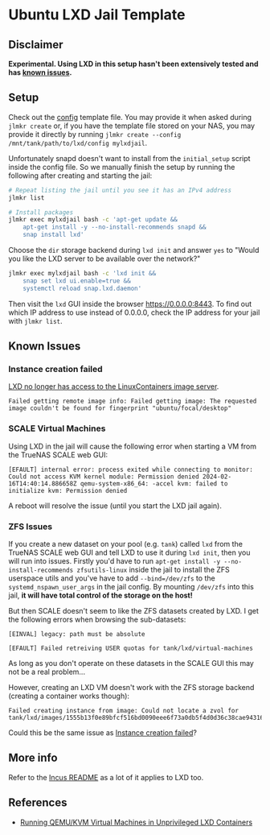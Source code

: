# Ubuntu LXD Jail Template

## Disclaimer

**Experimental. Using LXD in this setup hasn't been extensively tested and has [known issues](#known-issues).**

## Setup

Check out the [config](./config) template file. You may provide it when asked during `jlmkr create` or, if you have the template file stored on your NAS, you may provide it directly by running `jlmkr create --config /mnt/tank/path/to/lxd/config mylxdjail`.

Unfortunately snapd doesn't want to install from the `initial_setup` script inside the config file. So we manually finish the setup by running the following after creating and starting the jail:

```bash
# Repeat listing the jail until you see it has an IPv4 address
jlmkr list

# Install packages
jlmkr exec mylxdjail bash -c 'apt-get update &&
    apt-get install -y --no-install-recommends snapd &&
    snap install lxd'

```

Choose the `dir` storage backend during `lxd init` and answer `yes` to "Would you like the LXD server to be available over the network?"

```bash
jlmkr exec mylxdjail bash -c 'lxd init &&
    snap set lxd ui.enable=true &&
    systemctl reload snap.lxd.daemon'
```

Then visit the `lxd` GUI inside the browser https://0.0.0.0:8443. To find out which IP address to use instead of 0.0.0.0, check the IP address for your jail with `jlmkr list`.

## Known Issues

### Instance creation failed

[LXD no longer has access to the LinuxContainers image server](https://discuss.linuxcontainers.org/t/important-notice-for-lxd-users-image-server/18479).

```
Failed getting remote image info: Failed getting image: The requested image couldn't be found for fingerprint "ubuntu/focal/desktop"
```

### SCALE Virtual Machines
Using LXD in the jail will cause the following error when starting a VM from the TrueNAS SCALE web GUI:

```
[EFAULT] internal error: process exited while connecting to monitor: Could not access KVM kernel module: Permission denied 2024-02-16T14:40:14.886658Z qemu-system-x86_64: -accel kvm: failed to initialize kvm: Permission denied
```

A reboot will resolve the issue (until you start the LXD jail again).

### ZFS Issues

If you create a new dataset on your pool (e.g. `tank`) called `lxd` from the TrueNAS SCALE web GUI and tell LXD to use it during `lxd init`, then you will run into issues. Firstly you'd have to run `apt-get install -y --no-install-recommends zfsutils-linux` inside the jail to install the ZFS userspace utils and you've have to add `--bind=/dev/zfs` to the `systemd_nspawn_user_args` in the jail config. By mounting `/dev/zfs` into this jail, **it will have total control of the storage on the host!**

But then SCALE doesn't seem to like the ZFS datasets created by LXD. I get the following errors when browsing the sub-datasets:

```
[EINVAL] legacy: path must be absolute
```

```
[EFAULT] Failed retreiving USER quotas for tank/lxd/virtual-machines
```

As long as you don't operate on these datasets in the SCALE GUI this may not be a real problem...

However, creating an LXD VM doesn't work with the ZFS storage backend (creating a container works though):

```
Failed creating instance from image: Could not locate a zvol for tank/lxd/images/1555b13f0e89bfcf516bd0090eee6f73a0db5f4d0d36c38cae94316de82bf817.block
```

Could this be the same issue as [Instance creation failed](#instance-creation-failed)?

## More info

Refer to the [Incus README](../incus/README.md) as a lot of it applies to LXD too.

## References

- [Running QEMU/KVM Virtual Machines in Unprivileged LXD Containers](https://dshcherb.github.io/2017/12/04/qemu-kvm-virtual-machines-in-unprivileged-lxd.html)
